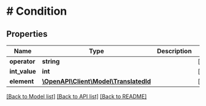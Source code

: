 # # Condition

## Properties

Name | Type | Description | Notes
------------ | ------------- | ------------- | -------------
**operator** | **string** |  | [optional]
**int_value** | **int** |  | [optional]
**element** | [**\OpenAPI\Client\Model\TranslatedId**](TranslatedId.md) |  | [optional]

[[Back to Model list]](../../README.md#models) [[Back to API list]](../../README.md#endpoints) [[Back to README]](../../README.md)
